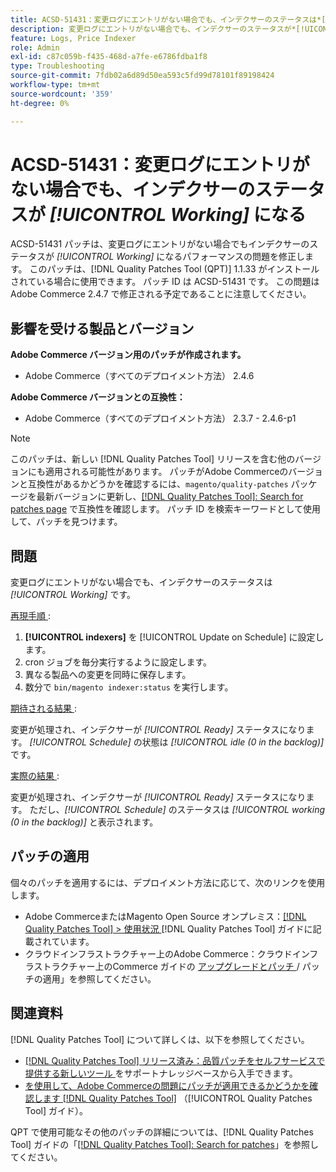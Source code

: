 ```yaml
---
title: ACSD-51431：変更ログにエントリがない場合でも、インデクサーのステータスは*[!UICONTROL Working]*です
description: 変更ログにエントリがない場合でも、インデクサーのステータスが*[!UICONTROL Working]*であるAdobe Commerceの問題を修正するために、ACSD-51431 パッチを適用してください。
feature: Logs, Price Indexer
role: Admin
exl-id: c87c059b-f435-468d-a7fe-e6786fdba1f8
type: Troubleshooting
source-git-commit: 7fdb02a6d89d50ea593c5fd99d78101f89198424
workflow-type: tm+mt
source-wordcount: '359'
ht-degree: 0%

---
```


# ACSD-51431：変更ログにエントリがない場合でも、インデクサーのステータスが *[!UICONTROL Working]* になる

ACSD-51431 パッチは、変更ログにエントリがない場合でもインデクサーのステータスが *[!UICONTROL Working]* になるパフォーマンスの問題を修正します。 このパッチは、[!DNL Quality Patches Tool (QPT)] 1.1.33 がインストールされている場合に使用できます。 パッチ ID は ACSD-51431 です。 この問題はAdobe Commerce 2.4.7 で修正される予定であることに注意してください。

## 影響を受ける製品とバージョン

**Adobe Commerce バージョン用のパッチが作成されます。**

* Adobe Commerce（すべてのデプロイメント方法） 2.4.6

**Adobe Commerce バージョンとの互換性：**

* Adobe Commerce（すべてのデプロイメント方法） 2.3.7 - 2.4.6-p1

>[!NOTE]
>
>このパッチは、新しい [!DNL Quality Patches Tool] リリースを含む他のバージョンにも適用される可能性があります。 パッチがAdobe Commerceのバージョンと互換性があるかどうかを確認するには、`magento/quality-patches` パッケージを最新バージョンに更新し、[[!DNL Quality Patches Tool]: Search for patches page](https://experienceleague.adobe.com/tools/commerce-quality-patches/index.html) で互換性を確認します。 パッチ ID を検索キーワードとして使用して、パッチを見つけます。

## 問題

変更ログにエントリがない場合でも、インデクサーのステータスは *[!UICONTROL Working]* です。

<u> 再現手順 </u>:

1. **[!UICONTROL indexers]** を [!UICONTROL Update on Schedule] に設定します。
1. cron ジョブを毎分実行するように設定します。
1. 異なる製品への変更を同時に保存します。
1. 数分で `bin/magento indexer:status` を実行します。

<u> 期待される結果 </u>:

変更が処理され、インデクサーが *[!UICONTROL Ready]* ステータスになります。 *[!UICONTROL Schedule]* の状態は *[!UICONTROL idle (0 in the backlog)]* です。

<u> 実際の結果 </u>:

変更が処理され、インデクサーが *[!UICONTROL Ready]* ステータスになります。 ただし、*[!UICONTROL Schedule]* のステータスは *[!UICONTROL working (0 in the backlog)]* と表示されます。

## パッチの適用

個々のパッチを適用するには、デプロイメント方法に応じて、次のリンクを使用します。

* Adobe CommerceまたはMagento Open Source オンプレミス：[[!DNL Quality Patches Tool] > 使用状況 ](/help/tools/quality-patches-tool/usage.md) [!DNL Quality Patches Tool] ガイドに記載されています。
* クラウドインフラストラクチャー上のAdobe Commerce：クラウドインフラストラクチャー上のCommerce ガイドの [ アップグレードとパッチ ](https://experienceleague.adobe.com/docs/commerce-cloud-service/user-guide/develop/upgrade/apply-patches.html)/ パッチの適用」を参照してください。

## 関連資料

[!DNL Quality Patches Tool] について詳しくは、以下を参照してください。

* [[!DNL Quality Patches Tool]  リリース済み：品質パッチをセルフサービスで提供する新しいツール ](https://experienceleague.adobe.com/en/docs/commerce-operations/tools/quality-patches-tool/quality-patches-tool-to-self-serve-quality-patches) をサポートナレッジベースから入手できます。
* [ を使用して、Adobe Commerceの問題にパッチが適用できるかどうかを確認します  [!DNL Quality Patches Tool]](/help/tools/quality-patches-tool/patches-available-in-qpt/check-patch-for-magento-issue-with-magento-quality-patches.md) （[!UICONTROL Quality Patches Tool] ガイド）。


QPT で使用可能なその他のパッチの詳細については、[!DNL Quality Patches Tool] ガイドの「[[!DNL Quality Patches Tool]: Search for patches](https://experienceleague.adobe.com/tools/commerce-quality-patches/index.html)」を参照してください。
